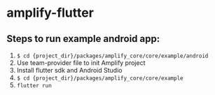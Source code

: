 # amplify-flutter

## Steps to run example android app:

1. `$ cd {project_dir}/packages/amplify_core/core/example/android`
2. Use team-provider file to init Amplify project
3. Install flutter sdk and Android Studio
4. `$ cd {project_dir}/packages/amplify_core/core/example`
5. `flutter run`
